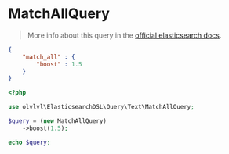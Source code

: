 # MatchAllQuery

> More info about this query in the [official elasticsearch docs][1].

```json
{
    "match_all" : {
        "boost" : 1.5
    }
}
```

```php
<?php

use olvlvl\ElasticsearchDSL\Query\Text\MatchAllQuery;

$query = (new MatchAllQuery)
    ->boost(1.5);

echo $query;
```

[1]: https://www.elastic.co/guide/en/elasticsearch/reference/5.6/query-dsl-match-all-query.html
